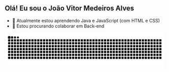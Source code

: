 ## Olá! Eu sou o João Vitor Medeiros Alves

- 🌱 Atualmente estou aprendendo Java e JavaScript (com HTML e CSS)
- 👯 Estou procurando colaborar em Back-end


<picture align="center">
  <source media="(prefers-color-scheme: dark)" srcset="https://raw.githubusercontent.com/joao-alves05/joao-alves05/output/github-contribution-grid-snake-dark.svg">
  <source media="(prefers-color-scheme: light)" srcset="https://raw.githubusercontent.com/joao-alves05/joao-alves05/output/github-contribution-grid-snake-dark.svg">
  <img align="center" alt="github contribution grid snake animation" src="https://raw.githubusercontent.com/joao-alves05/joao-alves05/output/github-contribution-grid-snake.svg">
</picture>
  
